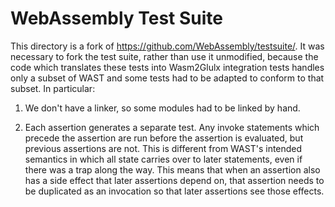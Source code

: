 # WebAssembly Test Suite

This directory is a fork of <https://github.com/WebAssembly/testsuite/>. It was
necessary to fork the test suite, rather than use it unmodified, because the
code which translates these tests into Wasm2Glulx integration tests handles only
a subset of WAST and some tests had to be adapted to conform to that subset. In
particular: 

1. We don't have a linker, so some modules had to be linked by hand.

2. Each assertion generates a separate test. Any invoke statements which precede
the assertion are run before the assertion is evaluated, but previous assertions
are not. This is different from WAST's intended semantics in which all state
carries over to later statements, even if there was a trap along the way. This
means that when an assertion also has a side effect that later assertions depend
on, that assertion needs to be duplicated as an invocation so that later
assertions see those effects.